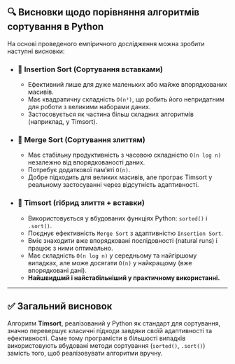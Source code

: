 ## 🔍 Висновки щодо порівняння алгоритмів сортування в Python

На основі проведеного емпіричного дослідження можна зробити наступні висновки:

- ### 📌 Insertion Sort (Сортування вставками)

  - Ефективний лише для дуже маленьких або майже впорядкованих масивів.
  - Має квадратичну складність `O(n²)`, що робить його непридатним для роботи з великими наборами даних.
  - Застосовується як частина більш складних алгоритмів (наприклад, у Timsort).

- ### 📌 Merge Sort (Сортування злиттям)

  - Має стабільну продуктивність з часовою складністю `O(n log n)` незалежно від впорядкованості даних.
  - Потребує додаткової пам’яті `O(n)`.
  - Добре підходить для великих масивів, але програє Timsort у реальному застосуванні через відсутність адаптивності.

- ### 📌 Timsort (гібрид злиття + вставки)
  - Використовується у вбудованих функціях Python: `sorted()` і `.sort()`.
  - Поєднує ефективність `Merge Sort` з адаптивністю `Insertion Sort`.
  - Вміє знаходити вже впорядковані послідовності (natural runs) і працює з ними оптимально.
  - Має складність `O(n log n)` у середньому та найгіршому випадках, але може досягати `O(n)` у найкращому (вже впорядковані дані).
  - **Найшвидший і найстабільніший у практичному використанні.**

---

## ✅ Загальний висновок

Алгоритм **Timsort**, реалізований у Python як стандарт для сортування, значно перевершує класичні підходи завдяки своїй адаптивності та ефективності. Саме тому програмісти в більшості випадків використовують вбудовані методи сортування (`sorted()`, `.sort()`) замість того, щоб реалізовувати алгоритми вручну.
